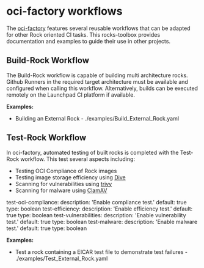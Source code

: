 # oci-factory workflows

The [oci-factory](https://github.com/canonical/oci-factory) features several
reusable workflows that can be adapted for other Rock oriented CI tasks. This
rocks-toolbox provides documentation and examples to guide their use in other
projects.


## Build-Rock Workflow

The Build-Rock workflow is capable of building multi architecture rocks. Github
Runners in the required target architecture must be available and configured
when calling this workflow. Alternatively, builds can be executed remotely on
the Launchpad CI platform if available.

**Examples:**
- Building an External Rock - ./examples/Build_External_Rock.yaml


## Test-Rock Workflow

In oci-factory, automated testing of built rocks is completed with the Test-Rock
workflow. This test several aspects including:
- Testing OCI Compliance of Rock images
- Testing image storage efficiency using [Dive](https://github.com/wagoodman/dive)
- Scanning for vulnerabilities using [trivy](https://trivy.dev/)
- Scanning for malware using [ClamAV](https://www.clamav.net/)

test-oci-compliance:
        description: 'Enable compliance test.'
        default: true
        type: boolean
      test-efficiency:
        description: 'Enable efficiency test.'
        default: true
        type: boolean
      test-vulnerabilities:
        description: 'Enable vulnerability test.'
        default: true
        type: boolean
      test-malware:
        description: 'Enable malware test.'
        default: true
        type: boolean 

**Examples:**
- Test a rock containing a EICAR test file to demonstrate test failures  - ./examples/Test_External_Rock.yaml